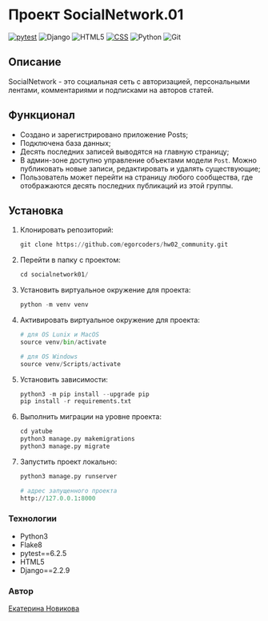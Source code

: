 # Проект SocialNetwork.01

[![pytest](https://img.shields.io/badge/-pytest-464646?style=for-the-badge&logo=pytest)](https://docs.pytest.org/en/6.2.x/)
![Django](https://img.shields.io/badge/Django-092E20?style=for-the-badge&logo=Django)
![HTML5](https://img.shields.io/badge/HTML5-34F26?style=for-the-badge&logo=Html5&logoColor=white)
[![CSS](https://img.shields.io/badge/-CSS-464646?style=for-the-badge&logo=css3)](https://en.wikipedia.org/wiki/CSS)
![Python](https://img.shields.io/badge/python-black?style=for-the-badge&logo=python&logoColor=blue)
![Git](https://img.shields.io/badge/Git-black?style=for-the-badge&logo=Git&logoColor=red)
## Описание

SocialNetwork - это социальная сеть с авторизацией, персональными лентами, комментариями и подписками на авторов статей.

## Функционал

* Создано и зарегистрировано приложение Posts;
* Подключена база данных;
* Десять последних записей выводятся на главную страницу;
* В админ-зоне доступно управление объектами модели ```Post```. Можно публиковать новые записи, редактировать и удалять существующие;
* Пользователь может перейти на страницу любого сообщества, где отображаются десять последних публикаций из этой группы.

## Установка

1. Клонировать репозиторий:

    ```python
    git clone https://github.com/egorcoders/hw02_community.git
    ```

2. Перейти в папку с проектом:

    ```python
    cd socialnetwork01/
    ```

3. Установить виртуальное окружение для проекта:

    ```python
    python -m venv venv
    ```

4. Активировать виртуальное окружение для проекта:

    ```python
    # для OS Lunix и MacOS
    source venv/bin/activate

    # для OS Windows
    source venv/Scripts/activate
    ```

5. Установить зависимости:

    ```python
    python3 -m pip install --upgrade pip
    pip install -r requirements.txt
    ```

6. Выполнить миграции на уровне проекта:

    ```python
    cd yatube
    python3 manage.py makemigrations
    python3 manage.py migrate
    ```

7. Запустить проект локально:

    ```python
    python3 manage.py runserver

    # адрес запущенного проекта
    http://127.0.0.1:8000
    ```
### __Технологии__
* Python3
* Flake8
* pytest==6.2.5
* HTML5
* Django==2.2.9

### __Автор__
[Екатерина Новикова](https://github.com/katherin-ov)
